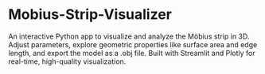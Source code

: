 # Mobius-Strip-Visualizer
An interactive Python app to visualize and analyze the Möbius strip in 3D. Adjust parameters, explore geometric properties like surface area and edge length, and export the model as a .obj file. Built with Streamlit and Plotly for real-time, high-quality visualization.
